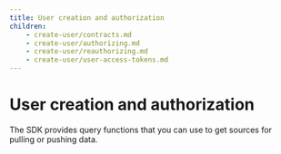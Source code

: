```yaml
---
title: User creation and authorization
children:
    - create-user/contracts.md
    - create-user/authorizing.md
    - create-user/reauthorizing.md
    - create-user/user-access-tokens.md
---
```


# User creation and authorization

The SDK provides query functions that you can use to get sources for pulling or pushing data.
